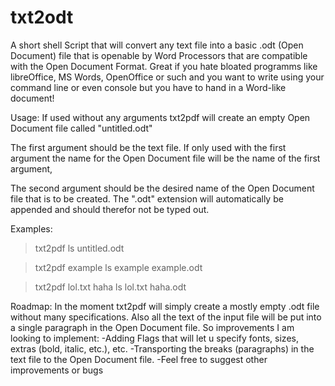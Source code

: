 # txt2odt
A short shell Script that will convert any text file into a basic .odt (Open Document) file that is openable by Word Processors that are compatible with the Open Document Format. 
Great if you hate bloated programms like libreOffice, MS Words, OpenOffice or such and you want to write using your command line or even console but you have to hand in a Word-like document!

Usage:
If used without any arguments txt2pdf will create an empty Open Document file called "untitled.odt"

The first argument should be the text file. If only used with the first argument the name for the Open Document file will be the name of the first argument,

The second argument should be the desired name of the Open Document file that is to be created. The ".odt" extension will automatically be appended and should therefor not be typed out.

Examples:
>txt2pdf
>ls
>untitled.odt

>txt2pdf example
>ls
>example example.odt

>txt2pdf lol.txt haha
>ls
>lol.txt haha.odt

Roadmap:
In the moment txt2pdf will simply create a mostly empty .odt file without many specifications. Also all the text of the input file will be put into a single paragraph in the Open Document file.
So improvements I am looking to implement:
-Adding Flags that will let u specify fonts, sizes, extras (bold, italic, etc.), etc.
-Transporting the breaks (paragraphs) in the text file to the Open Document file.
-Feel free to suggest other improvements or bugs
